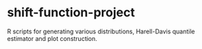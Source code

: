 # shift-function-project
R scripts for generating various distributions, Harell-Davis quantile estimator and plot construction.
